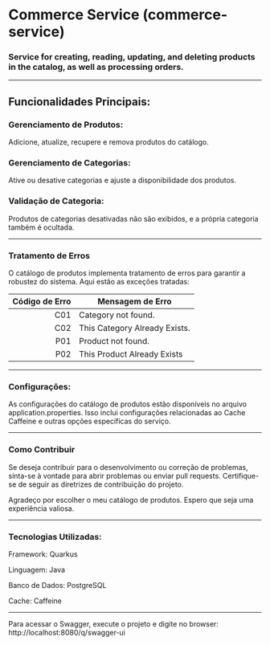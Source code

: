 # Commerce Service (commerce-service)

### Service for creating, reading, updating, and deleting products in the catalog, as well as processing orders.

-----
##  Funcionalidades Principais: 

### Gerenciamento de Produtos:

Adicione, atualize, recupere e remova produtos do catálogo.

### Gerenciamento de Categorias:
Ative ou desative categorias e ajuste a disponibilidade dos produtos.

### Validação de Categoria:
Produtos de categorias desativadas não são exibidos, e a própria categoria também é ocultada.

-----
### Tratamento de Erros
O catálogo de produtos implementa tratamento de erros para garantir a robustez do sistema. Aqui estão as exceções tratadas:


| Código de Erro | Mensagem de Erro |
| --------------:| ------------|
| C01	| Category not found.| 
| C02	| This Category Already Exists.| 
| P01	| Product not found. |
| P02	| This Product Already Exists |

-----
### Configurações:
As configurações do catálogo de produtos estão disponíveis no arquivo application.properties. 
Isso inclui configurações relacionadas ao Cache Caffeine e outras opções específicas do serviço.

-----
### Como Contribuir
Se deseja contribuir para o desenvolvimento ou correção de problemas, sinta-se à vontade para abrir problemas ou enviar pull requests. Certifique-se de seguir as diretrizes de contribuição do projeto.

Agradeço por escolher o meu catálogo de produtos. Espero que seja uma experiência valiosa.

-----
### Tecnologias Utilizadas:
Framework: Quarkus

Linguagem: Java

Banco de Dados: PostgreSQL

Cache: Caffeine


-----
Para acessar o Swagger, execute o projeto e digite no browser: http://localhost:8080/q/swagger-ui


